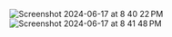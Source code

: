 
![Screenshot 2024-06-17 at 8 40 22 PM](https://github.com/mcrayman/Data-Mutation/assets/111621747/70f84c02-f46e-43e4-adae-5babb6ac5a7c)
![Screenshot 2024-06-17 at 8 41 48 PM](https://github.com/mcrayman/Data-Mutation/assets/111621747/b6ab7c74-b810-425d-a71a-ba17343fce8a)
